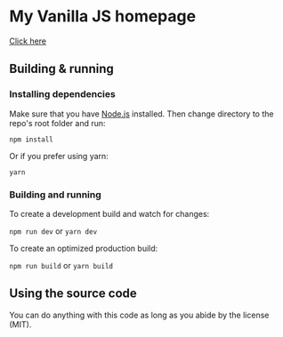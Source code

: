 # My Vanilla JS homepage

[Click here](https://karmek-k.netlify.app/)

## Building & running

### Installing dependencies

Make sure that you have [Node.js](https://nodejs.org) installed.
Then change directory to the repo's root folder and run:

`npm install`

Or if you prefer using yarn:

`yarn`

### Building and running

To create a development build and watch for changes:

`npm run dev` or `yarn dev`

To create an optimized production build:

`npm run build` or `yarn build`

## Using the source code

You can do anything with this code as long as you abide by the license (MIT).
